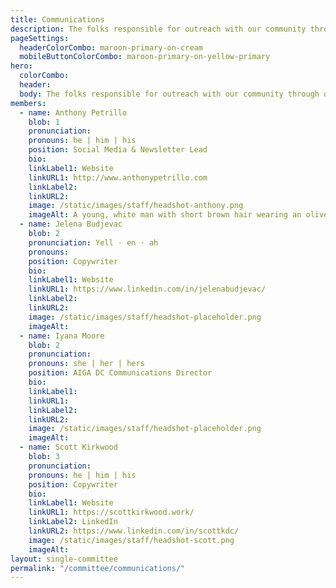 ```yaml
---
title: Communications
description: The folks responsible for outreach with our community through our social media, emails, website, and more.
pageSettings:
  headerColorCombo: maroon-primary-on-cream
  mobileButtonColorCombo: maroon-primary-on-yellow-primary
hero:
  colorCombo:
  header:
  body: The folks responsible for outreach with our community through our social media, emails, website, and more.
members:
  - name: Anthony Petrillo
    blob: 1
    pronunciation:
    pronouns: he | him | his
    position: Social Media & Newsletter Lead
    bio:
    linkLabel1: Website
    linkURL1: http://www.anthonypetrillo.com
    linkLabel2:
    linkURL2:
    image: /static/images/staff/headshot-anthony.png
    imageAlt: A young, white man with short brown hair wearing an olive green shirt.
  - name: Jelena Budjevac
    blob: 2
    pronunciation: Yell · en · ah
    pronouns:
    position: Copywriter
    bio:
    linkLabel1: Website
    linkURL1: https://www.linkedin.com/in/jelenabudjevac/
    linkLabel2:
    linkURL2:
    image: /static/images/staff/headshot-placeholder.png
    imageAlt:
  - name: Iyana Moore
    blob: 2
    pronunciation:
    pronouns: she | her | hers
    position: AIGA DC Communications Director
    bio:
    linkLabel1:
    linkURL1:
    linkLabel2:
    linkURL2:
    image: /static/images/staff/headshot-placeholder.png
    imageAlt:
  - name: Scott Kirkwood
    blob: 3
    pronunciation:
    pronouns: he | him | his
    position: Copywriter
    bio:
    linkLabel1: Website
    linkURL1: https://scottkirkwood.work/
    linkLabel2: LinkedIn
    linkURL2: https://www.linkedin.com/in/scottkdc/
    image: /static/images/staff/headshot-scott.png
    imageAlt:
layout: single-committee
permalink: "/committee/communications/"
---
```

